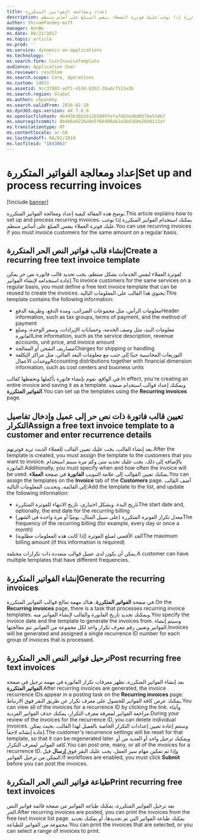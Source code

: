 ```yaml
---
title: إعداد ومعالجة الفواتير المتكررة
description: توضح هذه المقالة كيفية إعداد ومعالجة الفواتير المتكررة. يمكنك استخدام الفواتير المتكررة إذا توجب عليك فوترة العملاء بنفس المبلغ على أساس منتظم.
author: ShivamPandey-msft
manager: AnnBe
ms.date: 08/22/2017
ms.topic: article
ms.prod: ''
ms.service: dynamics-ax-applications
ms.technology: ''
ms.search.form: CustInvoiceTemplate
audience: Application User
ms.reviewer: roschlom
ms.search.scope: Core, Operations
ms.custom: 14011
ms.assetid: 9cc37003-adf1-413d-b2b2-2badcf512e3b
ms.search.region: Global
ms.author: shpandey
ms.search.validFrom: 2016-02-28
ms.dyn365.ops.version: AX 7.0.0
ms.openlocfilehash: 4b443630d1612b5095fefa74b5ed6d057be534b7
ms.sourcegitcommit: 8b4b6a9226d4e5f66498ab2a5b4160e26dd112af
ms.translationtype: HT
ms.contentlocale: ar-SA
ms.lasthandoff: 08/01/2019
ms.locfileid: "1843063"
---
```

# <a name="set-up-and-process-recurring-invoices"></a><span data-ttu-id="61754-104">إعداد ومعالجة الفواتير المتكررة</span><span class="sxs-lookup"><span data-stu-id="61754-104">Set up and process recurring invoices</span></span>

[!include [banner](../includes/banner.md)]

<span data-ttu-id="61754-105">توضح هذه المقالة كيفية إعداد ومعالجة الفواتير المتكررة.</span><span class="sxs-lookup"><span data-stu-id="61754-105">This article explains how to set up and process recurring invoices.</span></span> <span data-ttu-id="61754-106">يمكنك استخدام الفواتير المتكررة إذا توجب عليك فوترة العملاء بنفس المبلغ على أساس منتظم.</span><span class="sxs-lookup"><span data-stu-id="61754-106">You can use recurring invoices if you must invoice customers for the same amount on a regular basis.</span></span>

<a name="create-a-recurring-free-text-invoice-template"></a><span data-ttu-id="61754-107">إنشاء قالب فواتير النص الحر المتكررة</span><span class="sxs-lookup"><span data-stu-id="61754-107">Create a recurring free text invoice template</span></span>
---------------------------------------------

<span data-ttu-id="61754-108">لفوترة العملاء لنفس الخدمات بشكل منتظم، يجب تحديد قالب فاتورة نص حر يمكن إعادة استخدامه لإنشاء الفواتير.</span><span class="sxs-lookup"><span data-stu-id="61754-108">To invoice customers for the same services on a regular basis, you must define a free text invoice template that can be reused to create the invoices.</span></span> <span data-ttu-id="61754-109">يحتوي هذا القالب على المعلومات التالية:</span><span class="sxs-lookup"><span data-stu-id="61754-109">This template contains the following information:</span></span>

-   <span data-ttu-id="61754-110">معلومات الرأس، مثل مجموعات الضرائب، ومدة الدفع، وطريقة الدفع</span><span class="sxs-lookup"><span data-stu-id="61754-110">Header information, such as tax groups, terms of payment, and the method of payment</span></span>
-   <span data-ttu-id="61754-111">معلومات البند، مثل وصف الخدمة، وحسابات الإيرادات، وسعر الوحدة، ومبلغ الفاتورة</span><span class="sxs-lookup"><span data-stu-id="61754-111">Line information, such as the service description, revenue accounts, unit price, and invoice amount</span></span>
-   <span data-ttu-id="61754-112">مصاريف الشحن أو المعالجة</span><span class="sxs-lookup"><span data-stu-id="61754-112">Charges for shipping or handling</span></span>
-   <span data-ttu-id="61754-113">التوزيعات المحاسبية جنبًا إلى جنب مع معلومات البعد المالي، مثل مراكز التكلفة ووحدات الأعمال</span><span class="sxs-lookup"><span data-stu-id="61754-113">Accounting distributions together with financial dimension information, such as cost centers and business units</span></span>

<span data-ttu-id="61754-114">في الواقع، تقوم بإنشاء فاتورة بأكملها وتحفظها كقالب.</span><span class="sxs-lookup"><span data-stu-id="61754-114">In effect, you're creating an entire invoice and saving it as a template.</span></span> <span data-ttu-id="61754-115">ويمكنك إعداد قوالب استخدام صفحة **الفواتير المتكررة**.</span><span class="sxs-lookup"><span data-stu-id="61754-115">You can set up the templates using the **Recurring invoices** page.</span></span>

## <a name="assign-a-free-text-invoice-template-to-a-customer-and-enter-recurrence-details"></a><span data-ttu-id="61754-116">تعيين قالب فاتورة ذات نص حر إلى عميل وإدخال تفاصيل التكرار</span><span class="sxs-lookup"><span data-stu-id="61754-116">Assign a free text invoice template to a customer and enter recurrence details</span></span>
<span data-ttu-id="61754-117">بعد إنشاء القالب، يجب عليك تعيين القالب للعملاء الذيت تريد فوترتهم.</span><span class="sxs-lookup"><span data-stu-id="61754-117">After the template is created, you must assign the template to the customers that you want to invoice.</span></span> <span data-ttu-id="61754-118">بالإضافة إلى ذلك، يجب عليك تحديد متى وكم مرة سيتم استخدام الفاتورة.</span><span class="sxs-lookup"><span data-stu-id="61754-118">Additionally, you must specify when and how often the invoice will be used.</span></span> <span data-ttu-id="61754-119">يمكنك تعيين القوالب إلى علامة التبويب **الفاتورة** في صفحة **العملاء**.</span><span class="sxs-lookup"><span data-stu-id="61754-119">You can assign the templates on the **Invoice** tab of the **Customers** page.</span></span> <span data-ttu-id="61754-120">أضف القالب إلى القائمة، وتحديث المعلومات التالية:</span><span class="sxs-lookup"><span data-stu-id="61754-120">Add the template to the list, and update the following information:</span></span>

-   <span data-ttu-id="61754-121">تاريخ البدء، وبشكل اختياري، تاريخ الانتهاء للفوترة المتكررة</span><span class="sxs-lookup"><span data-stu-id="61754-121">The start date and, optionally, the end date for the recurring billing</span></span>
-   <span data-ttu-id="61754-122">معدل تكرار الفوترة المتكررة (على سبيل المثال، يوميًا أو مرة واحدة في الشهر)</span><span class="sxs-lookup"><span data-stu-id="61754-122">The frequency of the recurring billing (for example, every day or once a month)</span></span>
-   <span data-ttu-id="61754-123">الحد الأقصى لمبلغ الفوترة (إذا كانت هذه المعلومات مطلوبة)</span><span class="sxs-lookup"><span data-stu-id="61754-123">The maximum billing amount (if this information is required)</span></span>

<span data-ttu-id="61754-124">يمكن أن يكون لدى عميل قوالب متعددة ذات تكرارات مختلفة.</span><span class="sxs-lookup"><span data-stu-id="61754-124">A customer can have multiple templates that have different frequencies.</span></span>

## <a name="generate-the-recurring-invoices"></a><span data-ttu-id="61754-125">إنشاء الفواتير المتكررة</span><span class="sxs-lookup"><span data-stu-id="61754-125">Generate the recurring invoices</span></span>
<span data-ttu-id="61754-126">في صفحة **الفواتير المتكررة**، هناك مهمة تعالج قوالب الفواتير المتكررة.</span><span class="sxs-lookup"><span data-stu-id="61754-126">On the **Recurring invoices** page, there is a task that processes recurring invoice templates.</span></span> <span data-ttu-id="61754-127">ويمكنك تحديد تاريخ الفاتورة والقالب لإنشاء الفواتير منه.</span><span class="sxs-lookup"><span data-stu-id="61754-127">You specify the invoice date and the template to generate the invoices from.</span></span> <span data-ttu-id="61754-128">وسيتم إنشاء الفواتير وتعيين رقم معرف تكرار واحد لكل مجموعة من الفواتير تتم معالجتها.</span><span class="sxs-lookup"><span data-stu-id="61754-128">Invoices will be generated and assigned a single recurrence ID number for each group of invoices that is processed.</span></span>

<a name="post-recurring-free-text-invoices"></a><span data-ttu-id="61754-129">ترحيل فواتير النص الحر المتكررة</span><span class="sxs-lookup"><span data-stu-id="61754-129">Post recurring free text invoices</span></span>
---------------------------------

<span data-ttu-id="61754-130">بعد إنشاء الفواتير المتكررة، تظهر معرفات تكرار الفاتورة في مهمة ترحيل في صفحة **الفواتير المتكررة**.</span><span class="sxs-lookup"><span data-stu-id="61754-130">After recurring invoices are generated, the invoice recurrence IDs appear in a posting task on the **Recurring invoices** page.</span></span> <span data-ttu-id="61754-131">يمكنك عرض كافة الفواتير للحصول على معرف تكرار عن طريق النقر فوق الارتباط.</span><span class="sxs-lookup"><span data-stu-id="61754-131">You can view all of the invoices for a recurrence ID by clicking the link.</span></span> <span data-ttu-id="61754-132">وأثناء مراجعة الفواتير لمعرفة معرف التكرار، يمكنك حذف الفواتير الفردية.</span><span class="sxs-lookup"><span data-stu-id="61754-132">During your review of the invoices for the recurrence ID, you can delete individual invoices.</span></span> <span data-ttu-id="61754-133">وستتم إعادة تعيين إعدادات التكرار الخاصة بالعميل لهذا القالب، بحيث يمكن إعادة إنشائه لاحقاً.</span><span class="sxs-lookup"><span data-stu-id="61754-133">The customer's recurrence settings will be reset for that template, so that it can be regenerated later.</span></span> <span data-ttu-id="61754-134">ويمكنك ترحيل واحد أو العديد من أو كافة الفواتير لمعرف التكرار.</span><span class="sxs-lookup"><span data-stu-id="61754-134">You can post one, many, or all of the invoices for a recurrence ID.</span></span> <span data-ttu-id="61754-135">وإذا تم تمكين مهام سير العمل، يجب عليك النقر فوق **إرسال** قبل التمكن من ترحيل الفواتير.</span><span class="sxs-lookup"><span data-stu-id="61754-135">If workflows are enabled, you must click **Submit** before you can post the invoices.</span></span>

<a name="print-recurring-free-text-invoices"></a><span data-ttu-id="61754-136">طباعة فواتير النص الحر المتكررة</span><span class="sxs-lookup"><span data-stu-id="61754-136">Print recurring free text invoices</span></span>
----------------------------------

<span data-ttu-id="61754-137">بعد ترحيل الفواتير المتكررة، يمكنك طباعة الفواتير من صفحة قائمة فواتير النص الحر.</span><span class="sxs-lookup"><span data-stu-id="61754-137">After recurring invoices are posted, you can print the invoices from the free text invoice list page.</span></span> <span data-ttu-id="61754-138">يمكنك طباعة الفواتير التي تم تحديدها، أو يمكنك تحديد مجموعة من الفواتير للطباعة.</span><span class="sxs-lookup"><span data-stu-id="61754-138">You can print the invoices that are selected, or you can select a range of invoices to print.</span></span>



